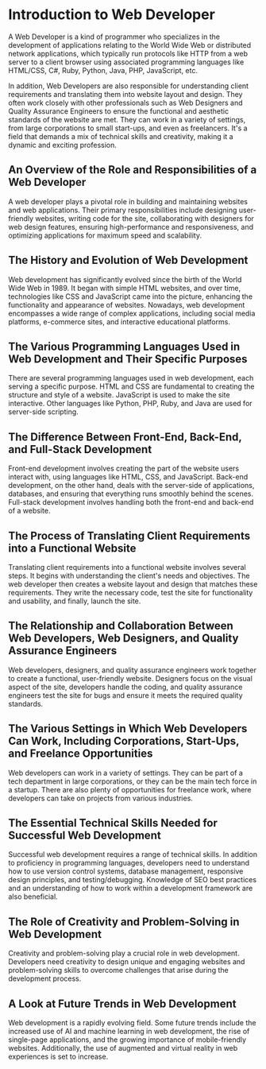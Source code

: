 # Introduction to Web Developer

A Web Developer is a kind of programmer who specializes in the development of applications relating to the World Wide Web or distributed network applications, which typically run protocols like HTTP from a web server to a client browser using associated programming languages like HTML/CSS, C#, Ruby, Python, Java, PHP, JavaScript, etc.

In addition, Web Developers are also responsible for understanding client requirements and translating them into website layout and design. They often work closely with other professionals such as Web Designers and Quality Assurance Engineers to ensure the functional and aesthetic standards of the website are met. They can work in a variety of settings, from large corporations to small start-ups, and even as freelancers. It's a field that demands a mix of technical skills and creativity, making it a dynamic and exciting profession.

## An Overview of the Role and Responsibilities of a Web Developer

A web developer plays a pivotal role in building and maintaining websites and web applications. Their primary responsibilities include designing user-friendly websites, writing code for the site, collaborating with designers for web design features, ensuring high-performance and responsiveness, and optimizing applications for maximum speed and scalability.

## The History and Evolution of Web Development

Web development has significantly evolved since the birth of the World Wide Web in 1989. It began with simple HTML websites, and over time, technologies like CSS and JavaScript came into the picture, enhancing the functionality and appearance of websites. Nowadays, web development encompasses a wide range of complex applications, including social media platforms, e-commerce sites, and interactive educational platforms.

## The Various Programming Languages Used in Web Development and Their Specific Purposes

There are several programming languages used in web development, each serving a specific purpose. HTML and CSS are fundamental to creating the structure and style of a website. JavaScript is used to make the site interactive. Other languages like Python, PHP, Ruby, and Java are used for server-side scripting.

## The Difference Between Front-End, Back-End, and Full-Stack Development

Front-end development involves creating the part of the website users interact with, using languages like HTML, CSS, and JavaScript. Back-end development, on the other hand, deals with the server-side of applications, databases, and ensuring that everything runs smoothly behind the scenes. Full-stack development involves handling both the front-end and back-end of a website.

## The Process of Translating Client Requirements into a Functional Website

Translating client requirements into a functional website involves several steps. It begins with understanding the client's needs and objectives. The web developer then creates a website layout and design that matches these requirements. They write the necessary code, test the site for functionality and usability, and finally, launch the site.

## The Relationship and Collaboration Between Web Developers, Web Designers, and Quality Assurance Engineers

Web developers, designers, and quality assurance engineers work together to create a functional, user-friendly website. Designers focus on the visual aspect of the site, developers handle the coding, and quality assurance engineers test the site for bugs and ensure it meets the required quality standards.

## The Various Settings in Which Web Developers Can Work, Including Corporations, Start-Ups, and Freelance Opportunities

Web developers can work in a variety of settings. They can be part of a tech department in large corporations, or they can be the main tech force in a startup. There are also plenty of opportunities for freelance work, where developers can take on projects from various industries.

## The Essential Technical Skills Needed for Successful Web Development

Successful web development requires a range of technical skills. In addition to proficiency in programming languages, developers need to understand how to use version control systems, database management, responsive design principles, and testing/debugging. Knowledge of SEO best practices and an understanding of how to work within a development framework are also beneficial.

## The Role of Creativity and Problem-Solving in Web Development

Creativity and problem-solving play a crucial role in web development. Developers need creativity to design unique and engaging websites and problem-solving skills to overcome challenges that arise during the development process.

## A Look at Future Trends in Web Development

Web development is a rapidly evolving field. Some future trends include the increased use of AI and machine learning in web development, the rise of single-page applications, and the growing importance of mobile-friendly websites. Additionally, the use of augmented and virtual reality in web experiences is set to increase.
